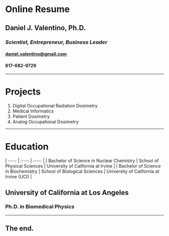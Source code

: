 # Online Resume
## Daniel J. Valentino, Ph.D.

### *Scientist, Entrepreneur, Business Leader*

#### daniel.valentino@gmail.com

#### 617-682-9729

---
# Projects
1. Digital Occupational Radiation Dosimetry
2. Medical Informatics
3. Patient Dosimetry
4. Analog Occupational Dosimetry

---
# Education

| :---: | :---: | :---: |
| Bachelor of Science in Nuclear Chemistry | School of Physical Sciences | University of California at Irvine | 
| Bachelor of Science in Biochemistry | School of Biological Sciences | University of California at Irvine (UCI) |


## University of California at Los Angeles
### Ph.D. in Biomedical Physics
---
## The end.
<!--stackedit_data:
eyJoaXN0b3J5IjpbOTcxNTE4NzYyLC01MjA2NDQyODYsLTEyND
M4MjkzXX0=
-->